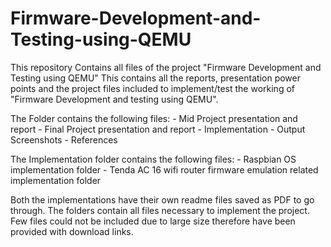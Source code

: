 # Firmware-Development-and-Testing-using-QEMU
This repository Contains all files of the project "Firmware Development and Testing using QEMU"
This contains all the reports, presentation power points and the project files included to implement/test the working of "Firmware Development and testing using QEMU".

The Folder contains the following files:
	- Mid Project presentation and report
	- Final Project presentation and report
	- Implementation
	- Output Screenshots
	- References

The Implementation folder contains the following files:
	- Raspbian OS implementation folder
	- Tenda AC 16 wifi router firmware emulation related implementation folder

Both the implementations have their own readme files saved as PDF to go through. The folders contain all files necessary to implement the project. Few files could not be included due to large size therefore have been provided with download links.  
